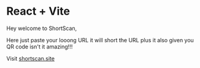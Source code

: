 # React + Vite

Hey welcome to ShortScan, 

Here just paste your looong URL it will short the URL plus it also given you QR code isn't it amazing!!!

Visit [shortscan.site](https://shortscan.site/)
